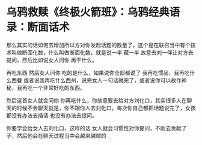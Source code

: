 # 乌鸦救赎《终极火箭班》：乌鸦经典语录：断面话术

那么其实的话如何去增加所以方对你发起话题的数量了，这个是在联召当中有个技术叫做断面化数，什么叫做断面化数，就是说一半 藏一半 故意去刘一伴让对方去提问，然后比如说女人问你 再干什么。

再吃东西 然后女人问你 吃的是什么，如果说你全部都说了 我再吃惯品，我再吃什么西餐 或者说我再吃什么西州，说完女人一句话就完了，或者说你可以故作神秘，我再吃一个非常好吃的东西。

然后这首女人就会问你 你再吃什么，你故意要去给对方刘化口，其实很多人在聊天的时候不会聊天就是，你不跟你人去刘化口，每次你自己都把话题说完了，女孩都没有办法去插话 也没有办法去提问。

你要学会给女人去刘化口，这样的话 女人就会习惯性对你提问，不断去贡献了子，然后他会在聊天过程当中会越来越顺的